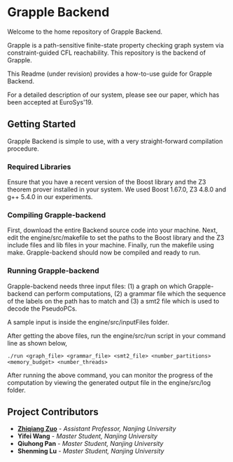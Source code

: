 # Grapple Backend

Welcome to the home repository of Grapple Backend.

Grapple is a path-sensitive finite-state property checking graph system via constraint-guided CFL reachability. This repository is the backend of Grapple.

This Readme (under revision) provides a how-to-use guide for Grapple Backend.

For a detailed description of our system, please see our paper, which has been accepted at EuroSys'19.

## Getting Started

Grapple Backend is simple to use, with a very straight-forward compilation procedure.

### Required Libraries
Ensure that you have a recent version of the Boost library and the Z3 theorem prover installed in your system. We used Boost 1.67.0, Z3 4.8.0 and g++ 5.4.0 in our experiments.

### Compiling Grapple-backend
First, download the entire Backend source code into your machine. 
Next, edit the engine/src/makefile to set the paths to the Boost library and the Z3 include files and lib files in your machine. Finally, run the makefile using make. Grapple-backend should now be compiled and ready to run.

### Running Grapple-backend

Grapple-backend needs three input files: (1) a graph on which Grapple-backend can perform computations, (2) a grammar file which the sequence of the labels on the path has to match and (3) a smt2 file which is used to decode the PseudoPCs.

A sample input is inside the engine/src/inputFiles folder.

After getting the above files, run the engine/src/run script in your command line as shown below,

```
./run <graph_file> <grammar_file> <smt2_file> <number_partitions> <memory_budget> <number_threads>
```

After running the above command, you can monitor the progress of the computation by viewing the generated output file in the engine/src/log folder.

## Project Contributors

* [**Zhiqiang Zuo**](http://zuozhiqiang.bitbucket.io/) - *Assistant Professor, Nanjing University*
* **Yifei Wang** - *Master Student, Nanjing University*
* **Qiuhong Pan** - *Master Student, Nanjing University*
* **Shenming Lu** - *Master Student, Nanjing University*
